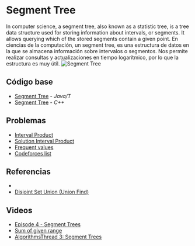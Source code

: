 # Segment Tree
In computer science, a segment tree, also known as a statistic tree, is a tree data structure used for storing information about intervals, or segments. It allows querying which of the stored segments contain a given point.
En ciencias de la computación, un segment tree, es una estructura de datos en la que se almacena información sobre intervalos o segmentos. Nos permite realizar consultas y actualizaciones en tiempo logarítmico, por lo que la estructura es muy útil.
![Segment Tree](https://media.geeksforgeeks.org/wp-content/cdn-uploads/segment-tree1.png)
## Código base
-  [Segment Tree](SegmentTree.java) - _Java/T_
-  [Segment Tree](segmentTree.cpp) - _C++_

## Problemas
-  [Interval Product](https://onlinejudge.org/index.php?option=com_onlinejudge&Itemid=8&category=441&page=show_problem&problem=3977)
-  [Solution Interval Product](problems)
-  [Frequent values](https://onlinejudge.org/index.php?option=com_onlinejudge&Itemid=8&category=24&page=show_problem&problem=2176)
-  [Codeforces list](https://codeforces.com/blog/entry/22616) 


## Referencias 
-  [](https://jariasf.wordpress.com/2012/04/02/disjoint-set-union-find/)
-  [Disjoint Set Union (Union Find)](https://www.hackerearth.com/practice/notes/disjoint-set-union-union-find/)
## Videos
-  [Episode 4 - Segment Trees](https://www.youtube.com/watch?v=Tr-xEGoByFQ)
-  [Sum of given range](https://www.youtube.com/watch?v=2bSS8rtFym4)
-  [AlgorithmsThread 3: Segment Trees](https://www.youtube.com/watch?v=QvgpIX4_vyA)